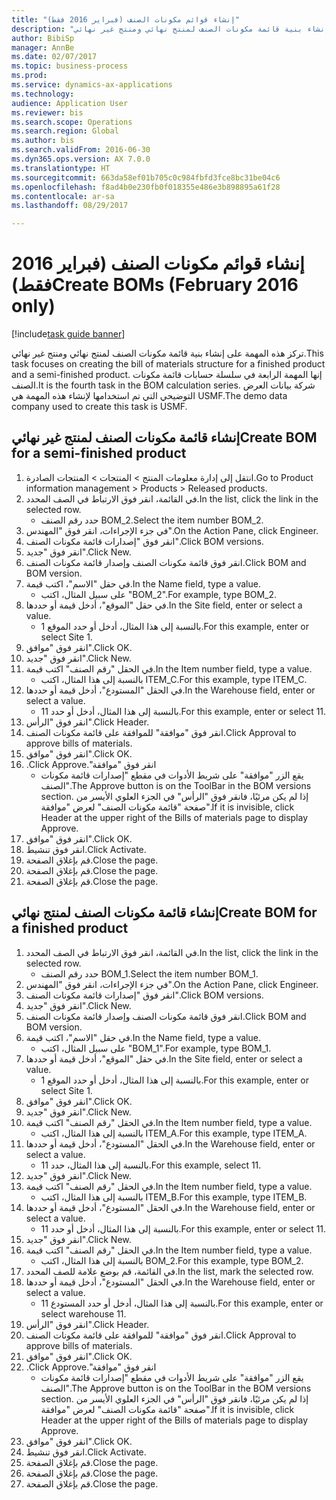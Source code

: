 ```yaml
--- 
title: "إنشاء قوائم مكونات الصنف (فبراير 2016 فقط)"
description: "تركز هذه المهمة على إنشاء بنية قائمة مكونات الصنف لمنتج نهائي ومنتج غير نهائي."
author: BibiSp
manager: AnnBe
ms.date: 02/07/2017
ms.topic: business-process
ms.prod: 
ms.service: dynamics-ax-applications
ms.technology: 
audience: Application User
ms.reviewer: bis
ms.search.scope: Operations
ms.search.region: Global
ms.author: bis
ms.search.validFrom: 2016-06-30
ms.dyn365.ops.version: AX 7.0.0
ms.translationtype: HT
ms.sourcegitcommit: 663da58ef01b705c0c984fbfd3fce8bc31be04c6
ms.openlocfilehash: f8ad4b0e230fb0f018355e486e3b898895a61f28
ms.contentlocale: ar-sa
ms.lasthandoff: 08/29/2017

---
```

# <a name="create-boms-february-2016-only"></a><span data-ttu-id="b1649-103">إنشاء قوائم مكونات الصنف (فبراير 2016 فقط)</span><span class="sxs-lookup"><span data-stu-id="b1649-103">Create BOMs (February 2016 only)</span></span>

[!include[task guide banner](../../includes/task-guide-banner.md)]

<span data-ttu-id="b1649-104">تركز هذه المهمة على إنشاء بنية قائمة مكونات الصنف لمنتج نهائي ومنتج غير نهائي.</span><span class="sxs-lookup"><span data-stu-id="b1649-104">This task focuses on creating the bill of materials structure for a finished product and a semi-finished product.</span></span> <span data-ttu-id="b1649-105">إنها المهمة الرابعة في سلسلة حسابات قائمة مكونات الصنف.</span><span class="sxs-lookup"><span data-stu-id="b1649-105">It is the fourth task in the BOM calculation series.</span></span> <span data-ttu-id="b1649-106">شركة بيانات العرض التوضيحي التي تم استخدامها لإنشاء هذه المهمة هي USMF.‬</span><span class="sxs-lookup"><span data-stu-id="b1649-106">The demo data company used to create this task is USMF.</span></span>


## <a name="create-bom-for-a-semi-finished-product"></a><span data-ttu-id="b1649-107">إنشاء قائمة مكونات الصنف لمنتج غير نهائي</span><span class="sxs-lookup"><span data-stu-id="b1649-107">Create BOM for a semi-finished product</span></span>
1. <span data-ttu-id="b1649-108">انتقل إلى إدارة معلومات المنتج > المنتجات > المنتجات الصادرة.</span><span class="sxs-lookup"><span data-stu-id="b1649-108">Go to Product information management > Products > Released products.</span></span>
2. <span data-ttu-id="b1649-109">في القائمة، انقر فوق الارتباط في الصف المحدد.</span><span class="sxs-lookup"><span data-stu-id="b1649-109">In the list, click the link in the selected row.</span></span>
    * <span data-ttu-id="b1649-110">حدد رقم الصنف BOM_2.</span><span class="sxs-lookup"><span data-stu-id="b1649-110">Select the item number BOM_2.</span></span>  
3. <span data-ttu-id="b1649-111">في جزء الإجراءات، انقر فوق "المهندس".</span><span class="sxs-lookup"><span data-stu-id="b1649-111">On the Action Pane, click Engineer.</span></span>
4. <span data-ttu-id="b1649-112">انقر فوق "إصدارات قائمة مكونات الصنف".</span><span class="sxs-lookup"><span data-stu-id="b1649-112">Click BOM versions.</span></span>
5. <span data-ttu-id="b1649-113">انقر فوق "جديد".</span><span class="sxs-lookup"><span data-stu-id="b1649-113">Click New.</span></span>
6. <span data-ttu-id="b1649-114">انقر فوق قائمة مكونات الصنف وإصدار قائمة مكونات الصنف.</span><span class="sxs-lookup"><span data-stu-id="b1649-114">Click BOM and BOM version.</span></span>
7. <span data-ttu-id="b1649-115">في حقل "الاسم"، اكتب قيمة.</span><span class="sxs-lookup"><span data-stu-id="b1649-115">In the Name field, type a value.</span></span>
    * <span data-ttu-id="b1649-116">على سبيل المثال، اكتب "BOM_2".</span><span class="sxs-lookup"><span data-stu-id="b1649-116">For example, type BOM_2.</span></span>  
8. <span data-ttu-id="b1649-117">في حقل "الموقع"، أدخل قيمة أو حددها.</span><span class="sxs-lookup"><span data-stu-id="b1649-117">In the Site field, enter or select a value.</span></span>
    * <span data-ttu-id="b1649-118">بالنسبة إلى هذا المثال، أدخل أو حدد الموقع 1.</span><span class="sxs-lookup"><span data-stu-id="b1649-118">For this example, enter or select Site 1.</span></span>  
9. <span data-ttu-id="b1649-119">انقر فوق "موافق".</span><span class="sxs-lookup"><span data-stu-id="b1649-119">Click OK.</span></span>
10. <span data-ttu-id="b1649-120">انقر فوق "جديد".</span><span class="sxs-lookup"><span data-stu-id="b1649-120">Click New.</span></span>
11. <span data-ttu-id="b1649-121">في الحقل "رقم الصنف" اكتب قيمة.</span><span class="sxs-lookup"><span data-stu-id="b1649-121">In the Item number field, type a value.</span></span>
    * <span data-ttu-id="b1649-122">بالنسبة إلى هذا المثال، اكتب ITEM_C.</span><span class="sxs-lookup"><span data-stu-id="b1649-122">For this example, type ITEM_C.</span></span>  
12. <span data-ttu-id="b1649-123">في الحقل "المستودع"، أدخل قيمة أو حددها.</span><span class="sxs-lookup"><span data-stu-id="b1649-123">In the Warehouse field, enter or select a value.</span></span>
    * <span data-ttu-id="b1649-124">بالنسبة إلى هذا المثال، أدخل أو حدد 11.</span><span class="sxs-lookup"><span data-stu-id="b1649-124">For this example, enter or select 11.</span></span>  
13. <span data-ttu-id="b1649-125">انقر فوق "الرأس".</span><span class="sxs-lookup"><span data-stu-id="b1649-125">Click Header.</span></span>
14. <span data-ttu-id="b1649-126">انقر فوق "موافقة" للموافقة على قائمة مكونات الصنف.</span><span class="sxs-lookup"><span data-stu-id="b1649-126">Click Approval to approve bills of materials.</span></span>
15. <span data-ttu-id="b1649-127">انقر فوق "موافق".</span><span class="sxs-lookup"><span data-stu-id="b1649-127">Click OK.</span></span>
16. <span data-ttu-id="b1649-128">انقر فوق "‏‫موافقة".</span><span class="sxs-lookup"><span data-stu-id="b1649-128">Click Approve.</span></span>
    * <span data-ttu-id="b1649-129">يقع الزر "موافقة" على شريط الأدوات في مقطع "إصدارات قائمة مكونات الصنف"‬.</span><span class="sxs-lookup"><span data-stu-id="b1649-129">The Approve button is on the ToolBar in the  BOM versions section.</span></span> <span data-ttu-id="b1649-130">إذا لم يكن مرئيًا، فانقر فوق "الرأس" في الجزء العلوي الأيسر من صفحة "قائمة مكونات الصنف" لعرض "موافقة".</span><span class="sxs-lookup"><span data-stu-id="b1649-130">If it is invisible, click Header at the upper right of the Bills of materials page to display Approve.</span></span>  
17. <span data-ttu-id="b1649-131">انقر فوق "موافق".</span><span class="sxs-lookup"><span data-stu-id="b1649-131">Click OK.</span></span>
18. <span data-ttu-id="b1649-132">انقر فوق تنشيط.</span><span class="sxs-lookup"><span data-stu-id="b1649-132">Click Activate.</span></span>
19. <span data-ttu-id="b1649-133">قم بإغلاق الصفحة.</span><span class="sxs-lookup"><span data-stu-id="b1649-133">Close the page.</span></span>
20. <span data-ttu-id="b1649-134">قم بإغلاق الصفحة.</span><span class="sxs-lookup"><span data-stu-id="b1649-134">Close the page.</span></span>
21. <span data-ttu-id="b1649-135">قم بإغلاق الصفحة.</span><span class="sxs-lookup"><span data-stu-id="b1649-135">Close the page.</span></span>

## <a name="create-bom-for-a-finished-product"></a><span data-ttu-id="b1649-136">إنشاء قائمة مكونات الصنف لمنتج نهائي</span><span class="sxs-lookup"><span data-stu-id="b1649-136">Create BOM for a finished product</span></span>
1. <span data-ttu-id="b1649-137">في القائمة، انقر فوق الارتباط في الصف المحدد.</span><span class="sxs-lookup"><span data-stu-id="b1649-137">In the list, click the link in the selected row.</span></span>
    * <span data-ttu-id="b1649-138">حدد رقم الصنف BOM_1.</span><span class="sxs-lookup"><span data-stu-id="b1649-138">Select the item number BOM_1.</span></span>  
2. <span data-ttu-id="b1649-139">في جزء الإجراءات، انقر فوق "المهندس".</span><span class="sxs-lookup"><span data-stu-id="b1649-139">On the Action Pane, click Engineer.</span></span>
3. <span data-ttu-id="b1649-140">انقر فوق "إصدارات قائمة مكونات الصنف".</span><span class="sxs-lookup"><span data-stu-id="b1649-140">Click BOM versions.</span></span>
4. <span data-ttu-id="b1649-141">انقر فوق "جديد".</span><span class="sxs-lookup"><span data-stu-id="b1649-141">Click New.</span></span>
5. <span data-ttu-id="b1649-142">انقر فوق قائمة مكونات الصنف وإصدار قائمة مكونات الصنف.</span><span class="sxs-lookup"><span data-stu-id="b1649-142">Click BOM and BOM version.</span></span>
6. <span data-ttu-id="b1649-143">في حقل "الاسم"، اكتب قيمة.</span><span class="sxs-lookup"><span data-stu-id="b1649-143">In the Name field, type a value.</span></span>
    * <span data-ttu-id="b1649-144">على سبيل المثال، اكتب "BOM_1".</span><span class="sxs-lookup"><span data-stu-id="b1649-144">For example, type BOM_1.</span></span>  
7. <span data-ttu-id="b1649-145">في حقل "الموقع"، أدخل قيمة أو حددها.</span><span class="sxs-lookup"><span data-stu-id="b1649-145">In the Site field, enter or select a value.</span></span>
    * <span data-ttu-id="b1649-146">بالنسبة إلى هذا المثال، أدخل أو حدد الموقع 1.</span><span class="sxs-lookup"><span data-stu-id="b1649-146">For this example, enter or select Site 1.</span></span>  
8. <span data-ttu-id="b1649-147">انقر فوق "موافق".</span><span class="sxs-lookup"><span data-stu-id="b1649-147">Click OK.</span></span>
9. <span data-ttu-id="b1649-148">انقر فوق "جديد".</span><span class="sxs-lookup"><span data-stu-id="b1649-148">Click New.</span></span>
10. <span data-ttu-id="b1649-149">في الحقل "رقم الصنف" اكتب قيمة.</span><span class="sxs-lookup"><span data-stu-id="b1649-149">In the Item number field, type a value.</span></span>
    * <span data-ttu-id="b1649-150">بالنسبة إلى هذا المثال، اكتب ITEM_A.</span><span class="sxs-lookup"><span data-stu-id="b1649-150">For this example, type ITEM_A.</span></span>  
11. <span data-ttu-id="b1649-151">في الحقل "المستودع"، أدخل قيمة أو حددها.</span><span class="sxs-lookup"><span data-stu-id="b1649-151">In the Warehouse field, enter or select a value.</span></span>
    * <span data-ttu-id="b1649-152">بالنسبة إلى هذا المثال، حدد 11.</span><span class="sxs-lookup"><span data-stu-id="b1649-152">For this example, select 11.</span></span>  
12. <span data-ttu-id="b1649-153">انقر فوق "جديد".</span><span class="sxs-lookup"><span data-stu-id="b1649-153">Click New.</span></span>
13. <span data-ttu-id="b1649-154">في الحقل "رقم الصنف" اكتب قيمة.</span><span class="sxs-lookup"><span data-stu-id="b1649-154">In the Item number field, type a value.</span></span>
    * <span data-ttu-id="b1649-155">بالنسبة إلى هذا المثال، اكتب ITEM_B.</span><span class="sxs-lookup"><span data-stu-id="b1649-155">For this example, type ITEM_B.</span></span>  
14. <span data-ttu-id="b1649-156">في الحقل "المستودع"، أدخل قيمة أو حددها.</span><span class="sxs-lookup"><span data-stu-id="b1649-156">In the Warehouse field, enter or select a value.</span></span>
    * <span data-ttu-id="b1649-157">بالنسبة إلى هذا المثال، أدخل أو حدد 11.</span><span class="sxs-lookup"><span data-stu-id="b1649-157">For this example, enter or select 11.</span></span>  
15. <span data-ttu-id="b1649-158">انقر فوق "جديد".</span><span class="sxs-lookup"><span data-stu-id="b1649-158">Click New.</span></span>
16. <span data-ttu-id="b1649-159">في الحقل "رقم الصنف" اكتب قيمة.</span><span class="sxs-lookup"><span data-stu-id="b1649-159">In the Item number field, type a value.</span></span>
    * <span data-ttu-id="b1649-160">بالنسبة إلى هذا المثال، اكتب BOM_2.</span><span class="sxs-lookup"><span data-stu-id="b1649-160">For this example, type BOM_2.</span></span>  
17. <span data-ttu-id="b1649-161">في القائمة، قم بوضع علامة للصف المحدد.</span><span class="sxs-lookup"><span data-stu-id="b1649-161">In the list, mark the selected row.</span></span>
18. <span data-ttu-id="b1649-162">في الحقل "المستودع"، أدخل قيمة أو حددها.</span><span class="sxs-lookup"><span data-stu-id="b1649-162">In the Warehouse field, enter or select a value.</span></span>
    * <span data-ttu-id="b1649-163">بالنسبة إلى هذا المثال، أدخل أو حدد المستودع 11.</span><span class="sxs-lookup"><span data-stu-id="b1649-163">For this example, enter or select warehouse 11.</span></span>  
19. <span data-ttu-id="b1649-164">انقر فوق "الرأس".</span><span class="sxs-lookup"><span data-stu-id="b1649-164">Click Header.</span></span>
20. <span data-ttu-id="b1649-165">انقر فوق "موافقة" للموافقة على قائمة مكونات الصنف.</span><span class="sxs-lookup"><span data-stu-id="b1649-165">Click Approval to approve bills of materials.</span></span>
21. <span data-ttu-id="b1649-166">انقر فوق "موافق".</span><span class="sxs-lookup"><span data-stu-id="b1649-166">Click OK.</span></span>
22. <span data-ttu-id="b1649-167">انقر فوق "‏‫موافقة".</span><span class="sxs-lookup"><span data-stu-id="b1649-167">Click Approve.</span></span>
    * <span data-ttu-id="b1649-168">يقع الزر "موافقة" على شريط الأدوات في مقطع "إصدارات قائمة مكونات الصنف"‬.</span><span class="sxs-lookup"><span data-stu-id="b1649-168">The Approve button is on the ToolBar in the  BOM versions section.</span></span> <span data-ttu-id="b1649-169">إذا لم يكن مرئيًا، فانقر فوق "الرأس" في الجزء العلوي الأيسر من صفحة "قائمة مكونات الصنف" لعرض "موافقة".</span><span class="sxs-lookup"><span data-stu-id="b1649-169">If it is invisible, click Header at the upper right of the Bills of materials page to display Approve.</span></span>  
23. <span data-ttu-id="b1649-170">انقر فوق "موافق".</span><span class="sxs-lookup"><span data-stu-id="b1649-170">Click OK.</span></span>
24. <span data-ttu-id="b1649-171">انقر فوق تنشيط.</span><span class="sxs-lookup"><span data-stu-id="b1649-171">Click Activate.</span></span>
25. <span data-ttu-id="b1649-172">قم بإغلاق الصفحة.</span><span class="sxs-lookup"><span data-stu-id="b1649-172">Close the page.</span></span>
26. <span data-ttu-id="b1649-173">قم بإغلاق الصفحة.</span><span class="sxs-lookup"><span data-stu-id="b1649-173">Close the page.</span></span>
27. <span data-ttu-id="b1649-174">قم بإغلاق الصفحة.</span><span class="sxs-lookup"><span data-stu-id="b1649-174">Close the page.</span></span>


